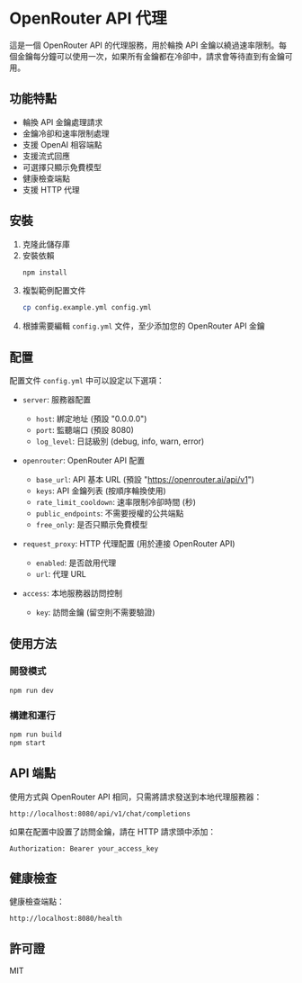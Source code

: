 # OpenRouter API 代理

這是一個 OpenRouter API 的代理服務，用於輪換 API 金鑰以繞過速率限制。每個金鑰每分鐘可以使用一次，如果所有金鑰都在冷卻中，請求會等待直到有金鑰可用。

## 功能特點

- 輪換 API 金鑰處理請求
- 金鑰冷卻和速率限制處理
- 支援 OpenAI 相容端點
- 支援流式回應
- 可選擇只顯示免費模型
- 健康檢查端點
- 支援 HTTP 代理

## 安裝

1. 克隆此儲存庫
2. 安裝依賴
   ```bash
   npm install
   ```
3. 複製範例配置文件
   ```bash
   cp config.example.yml config.yml
   ```
4. 根據需要編輯 `config.yml` 文件，至少添加您的 OpenRouter API 金鑰

## 配置

配置文件 `config.yml` 中可以設定以下選項：

- `server`: 服務器配置
  - `host`: 綁定地址 (預設 "0.0.0.0")
  - `port`: 監聽端口 (預設 8080)
  - `log_level`: 日誌級別 (debug, info, warn, error)

- `openrouter`: OpenRouter API 配置
  - `base_url`: API 基本 URL (預設 "https://openrouter.ai/api/v1")
  - `keys`: API 金鑰列表 (按順序輪換使用)
  - `rate_limit_cooldown`: 速率限制冷卻時間 (秒)
  - `public_endpoints`: 不需要授權的公共端點
  - `free_only`: 是否只顯示免費模型

- `request_proxy`: HTTP 代理配置 (用於連接 OpenRouter API)
  - `enabled`: 是否啟用代理
  - `url`: 代理 URL

- `access`: 本地服務器訪問控制
  - `key`: 訪問金鑰 (留空則不需要驗證)

## 使用方法

### 開發模式

```bash
npm run dev
```

### 構建和運行

```bash
npm run build
npm start
```

## API 端點

使用方式與 OpenRouter API 相同，只需將請求發送到本地代理服務器：

```
http://localhost:8080/api/v1/chat/completions
```

如果在配置中設置了訪問金鑰，請在 HTTP 請求頭中添加：

```
Authorization: Bearer your_access_key
```

## 健康檢查

健康檢查端點：

```
http://localhost:8080/health
```

## 許可證

MIT
